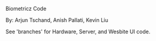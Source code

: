 Biometricz Code

By: Arjun Tschand, Anish Pallati, Kevin Liu

See 'branches' for Hardware, Server, and Wesbite UI code.
